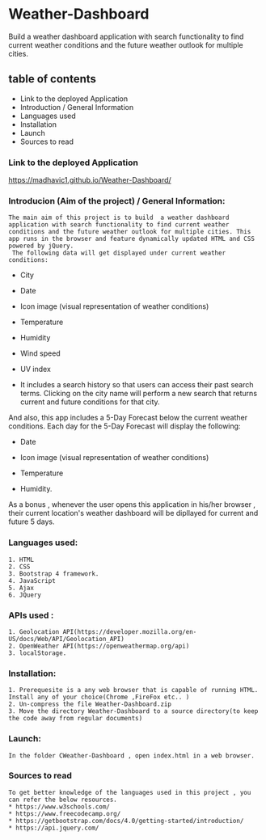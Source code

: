 # Weather-Dashboard
Build a weather dashboard application with search functionality to find current weather conditions and the future weather outlook for multiple cities. 

## table of contents
  * Link to the deployed Application
  * Introduction / General Information
  * Languages used
  * Installation
  * Launch
  * Sources to read
  
  ### Link to the deployed Application
  https://madhavic1.github.io/Weather-Dashboard/

  ### Introducion (Aim of the project) / General Information:
    The main aim of this project is to build  a weather dashboard application with search functionality to find current weather conditions and the future weather outlook for multiple cities. This  app runs in the browser and feature dynamically updated HTML and CSS powered by jQuery.
     The following data will get displayed under current weather conditions:

  * City

  * Date

  * Icon image (visual representation of weather conditions)

  * Temperature

  * Humidity

  * Wind speed

  * UV index

  * It includes a search history so that users can access their past search terms. Clicking on the city name will perform a new search that returns current and future conditions for that city. 

And also, this app includes a 5-Day Forecast below the current weather conditions. Each day for the 5-Day Forecast will display the following:

  * Date

  * Icon image (visual representation of weather conditions)

  * Temperature

  * Humidity. 

  As a bonus , whenever the user opens this application in his/her browser , their current location's weather dashboard will be dipllayed for current and future 5 days.

  ### Languages used: 
    1. HTML
    2. CSS
    3. Bootstrap 4 framework.
    4. JavaScript
    5. Ajax
    6. JQuery
    
### APIs used :
    1. Geolocation API(https://developer.mozilla.org/en-US/docs/Web/API/Geolocation_API)
    2. OpenWeather API(https://openweathermap.org/api)
    3. localStorage.
 
  ### Installation:
    1. Prerequesite is a any web browser that is capable of running HTML. Install any of your choice(Chrome ,FireFox etc.. )
    2. Un-compress the file Weather-Dashboard.zip 
    3. Move the directory Weather-Dashboard to a source directory(to keep the code away from regular documents)

  ### Launch:
    In the folder CWeather-Dashboard , open index.html in a web browser.



   ### Sources to read

    To get better knowledge of the languages used in this project , you can refer the below resources.
    * https://www.w3schools.com/
    * https://www.freecodecamp.org/
    * https://getbootstrap.com/docs/4.0/getting-started/introduction/
    * https://api.jquery.com/

